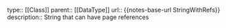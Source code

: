 type:: [[Class]]
parent:: [[DataType]]
url:: {{notes-base-url StringWithRefs}}
description:: String that can have page references
